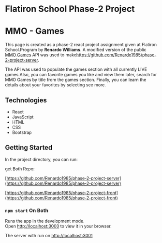 # Flatiron School Phase-2 Project 
# MMO - Games

<p>This page is created as a phase-2 react project assignment given at Flatiron School.Program by <strong>Renardo Williams</strong>. A modified version of the public <a href="https://www.mmobomb.com/api">MMO Games</a> API was used to make<a href="https://github.com/Renardo1985/phase-2-project-server">https://github.com/Renardo1985/phase-2-project-server</a>.</p>

<p>The API was used to populate the games section with all currently LIVE games.Also, you can favorite games you like and view them later, search for MMO Games by title from the games section. Finally, you can learn the details about your favorites by selecting see more.</p>


## Technologies
<ul>
    <li>React</li>
    <li>JavaScript</li>
    <li>HTML</li>
    <li>CSS</li>   
    <li>Bootstrap</li>
</ul>

## Getting Started

In the project directory, you can run:

get Both Repo:

[https://github.com/Renardo1985/phase-2-project-server](https://github.com/Renardo1985/phase-2-project-server)

[https://github.com/Renardo1985/phase-2-project-front](https://github.com/Renardo1985/phase-2-project-front)

### `npm start` On Both

Runs the app in the development mode.\
Open [http://localhost:3000](http://localhost:3000) to view it in your browser.

The server with run on [http://localhost:3001](http://localhost:3001)